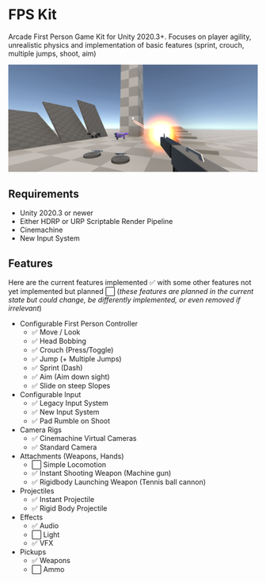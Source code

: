 # FPS Kit
Arcade First Person Game Kit for Unity 2020.3+. Focuses on player agility, unrealistic physics and implementation of basic features (sprint, crouch, multiple jumps, shoot, aim)

![](https://github.com/peeweek/FPSKit/raw/main/SourceAssets/FPSKit.png)

## Requirements

* Unity 2020.3 or newer
* Either HDRP or URP Scriptable Render Pipeline
* Cinemachine
* New Input System

## Features

Here are the current features implemented ✅ with some other features not yet implemented but planned ⬜ (*these features are planned in the current state but could change, be differently implemented, or even removed if irrelevant*)

* Configurable First Person Controller
  * ✅ Move / Look
  * ✅ Head Bobbing
  * ✅ Crouch (Press/Toggle)
  * ✅ Jump (+ Multiple Jumps)
  * ✅ Sprint (Dash)
  * ✅ Aim (Aim down sight)
  * ✅ Slide on steep Slopes
* Configurable Input
  * ✅ Legacy Input System
  * ✅ New Input System
  * ✅ Pad Rumble on Shoot
* Camera Rigs
  * ✅ Cinemachine Virtual Cameras
  * ✅ Standard Camera
* Attachments (Weapons, Hands)
  * ⬜ Simple Locomotion
  * ✅ Instant Shooting Weapon (Machine gun)
  * ✅ Rigidbody Launching Weapon (Tennis ball cannon)
* Projectiles
  * ✅ Instant Projectile
  * ✅ Rigid Body Projectile
* Effects
  * ✅ Audio
  * ⬜ Light
  * ✅ VFX
* Pickups
  * ✅ Weapons
  * ⬜ Ammo

